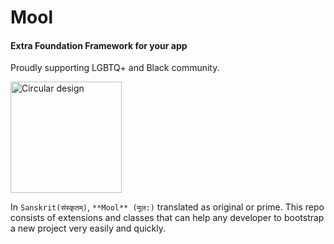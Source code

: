 # **Mool**

#### Extra Foundation Framework for your app

Proudly supporting LGBTQ+ and Black community. 

<img title="" src="file:///Users/alokchoudhary/Documents/GitHub/mool/Mool.png" alt="Circular design" data-align="center" width="178">

In `Sanskrit(संस्कृतम्)`, `**Mool** (मूल:)` translated as original or prime. This repo consists of extensions and classes that can help any developer to bootstrap a new project very easily and quickly.




